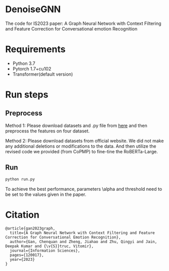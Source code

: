 # DenoiseGNN
The code for IS2023 paper: A Graph Neural Network with Context Filtering and Feature Correction for Conversational emotion Recognition

# Requirements
* Python 3.7
* Pytorch 1.7+cu102
* Transformer(default version)

# Run steps
## Preprocess 
Method 1:
Please download datasets and .py file from [here]([https://markdown.com.cn](https://github.com/declare-lab/conv-emotion/tree/master/COSMIC/feature-extraction)https://github.com/declare-lab/conv-emotion/tree/master/COSMIC/feature-extraction) and then preprocess the features on four dataset.

Method 2:
Please download datasets from official website. We did not make any additional deletions or modifications to the data. And then utilize the revised code we provided (from CoPMP) to fine-tine the RoBERTa-Large.

## Run
```bash
python run.py
```
To achieve the best performance, parameters \alpha and threshold need to be set to the values given in the paper.

# Citation
```
@article{gan2023graph,
  title={A Graph Neural Network with Context Filtering and Feature Correction for Conversational Emotion Recognition},
  author={Gan, Chenquan and Zheng, Jiahao and Zhu, Qingyi and Jain, Deepak Kumar and {\v{S}}truc, Vitomir},
  journal={Information Sciences},
  pages={120017},
  year={2023}
}
```
